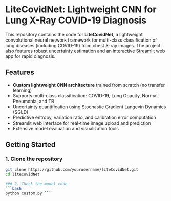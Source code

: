 # LiteCovidNet: Lightweight CNN for Lung X-Ray COVID-19 Diagnosis

This repository contains the code for **LiteCovidNet**, a lightweight convolutional neural network framework for multi-class classification of lung diseases (including COVID-19) from chest X-ray images. The project also features robust uncertainty estimation and an interactive [Streamlit](https://streamlit.io/) web app for rapid diagnosis.

## Features

- **Custom lightweight CNN architecture** trained from scratch (no transfer learning)
- Supports multi-class classification: COVID-19, Lung Opacity, Normal, Pneumonia, and TB
- Uncertainty quantification using Stochastic Gradient Langevin Dynamics (SGLD)
- Predictive entropy, variation ratio, and calibration error computation
- Streamlit web interface for real-time image upload and prediction
- Extensive model evaluation and visualization tools

## Getting Started

### 1. Clone the repository

```bash
git clone https://github.com/yourusername/liteCovidNet.git
cd liteCovidNet 

### 2. Check the model code
```bash
python custom.py ```
